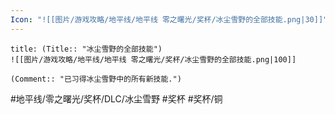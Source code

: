 ```yaml
---
Icon: "![[图片/游戏攻略/地平线/地平线 零之曙光/奖杯/冰尘雪野的全部技能.png|30]]"
---
```

```ad-common-bronze-trophy
title: (Title:: "冰尘雪野的全部技能")
![[图片/游戏攻略/地平线/地平线 零之曙光/奖杯/冰尘雪野的全部技能.png|100]]

(Comment:: "已习得冰尘雪野中的所有新技能.")
```

#地平线/零之曙光/奖杯/DLC/冰尘雪野 #奖杯 #奖杯/铜

